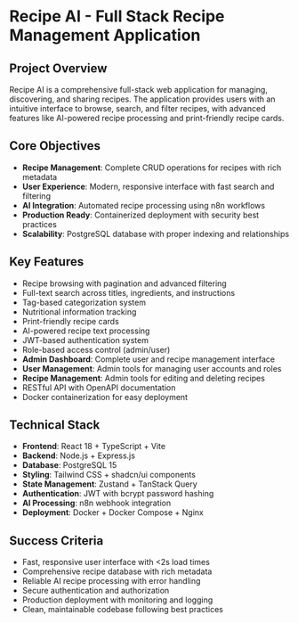 # Recipe AI - Full Stack Recipe Management Application

## Project Overview
Recipe AI is a comprehensive full-stack web application for managing, discovering, and sharing recipes. The application provides users with an intuitive interface to browse, search, and filter recipes, with advanced features like AI-powered recipe processing and print-friendly recipe cards.

## Core Objectives
- **Recipe Management**: Complete CRUD operations for recipes with rich metadata
- **User Experience**: Modern, responsive interface with fast search and filtering
- **AI Integration**: Automated recipe processing using n8n workflows
- **Production Ready**: Containerized deployment with security best practices
- **Scalability**: PostgreSQL database with proper indexing and relationships

## Key Features
- Recipe browsing with pagination and advanced filtering
- Full-text search across titles, ingredients, and instructions
- Tag-based categorization system
- Nutritional information tracking
- Print-friendly recipe cards
- AI-powered recipe text processing
- JWT-based authentication system
- Role-based access control (admin/user)
- **Admin Dashboard**: Complete user and recipe management interface
- **User Management**: Admin tools for managing user accounts and roles
- **Recipe Management**: Admin tools for editing and deleting recipes
- RESTful API with OpenAPI documentation
- Docker containerization for easy deployment

## Technical Stack
- **Frontend**: React 18 + TypeScript + Vite
- **Backend**: Node.js + Express.js
- **Database**: PostgreSQL 15
- **Styling**: Tailwind CSS + shadcn/ui components
- **State Management**: Zustand + TanStack Query
- **Authentication**: JWT with bcrypt password hashing
- **AI Processing**: n8n webhook integration
- **Deployment**: Docker + Docker Compose + Nginx

## Success Criteria
- Fast, responsive user interface with <2s load times
- Comprehensive recipe database with rich metadata
- Reliable AI recipe processing with error handling
- Secure authentication and authorization
- Production deployment with monitoring and logging
- Clean, maintainable codebase following best practices
